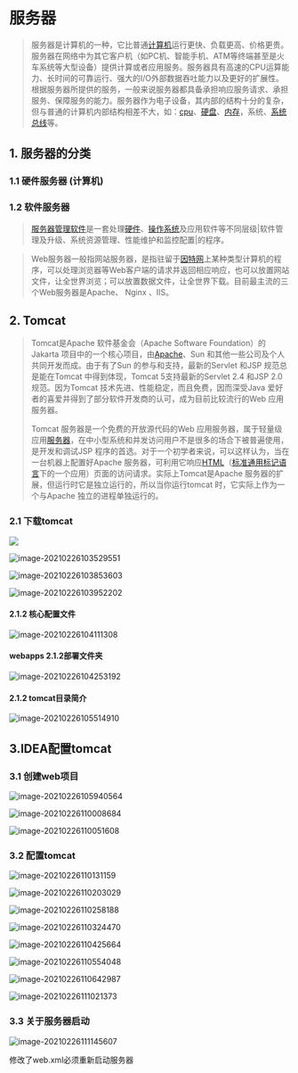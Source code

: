 # 服务器

> 服务器是计算机的一种，它比普通[计算机](https://baike.baidu.com/item/计算机/140338)运行更快、负载更高、价格更贵。服务器在网络中为其它客户机（如PC机、智能手机、ATM等终端甚至是火车系统等大型设备）提供计算或者应用服务。服务器具有高速的CPU运算能力、长时间的可靠运行、强大的I/O外部数据吞吐能力以及更好的扩展性。根据服务器所提供的服务，一般来说服务器都具备承担响应服务请求、承担服务、保障服务的能力。服务器作为电子设备，其内部的结构十分的复杂，但与普通的计算机内部结构相差不大，如：[cpu](https://baike.baidu.com/item/cpu/120556)、[硬盘](https://baike.baidu.com/item/硬盘/159825)、[内存](https://baike.baidu.com/item/内存/103614)，系统、[系统总线](https://baike.baidu.com/item/系统总线/1190546)等。

## 1. 服务器的分类

### 1.1 硬件服务器  (计算机)

### 1.2 软件服务器

> [服务器管理软件](https://baike.baidu.com/item/服务器管理软件/1503503)是一套处理[硬件](https://baike.baidu.com/item/硬件/479446)、[操作系统](https://baike.baidu.com/item/操作系统/192)及应用软件等不同层级|软件管理及升级、系统资源管理、性能维护和监控配置|的程序。

> Web服务器一般指网站服务器，是指驻留于[因特网](https://baike.baidu.com/item/因特网/114119)上某种类型计算机的程序，可以处理浏览器等Web客户端的请求并返回相应响应，也可以放置网站文件，让全世界浏览；可以放置数据文件，让全世界下载。目前最主流的三个Web服务器是Apache、 Nginx 、IIS。

## 2. Tomcat

>Tomcat是Apache 软件基金会（Apache Software Foundation）的Jakarta 项目中的一个核心项目，由[Apache](https://baike.baidu.com/item/Apache/6265)、Sun 和其他一些公司及个人共同开发而成。由于有了Sun 的参与和支持，最新的Servlet 和JSP 规范总是能在Tomcat 中得到体现，Tomcat 5支持最新的Servlet 2.4 和JSP 2.0 规范。因为Tomcat 技术先进、性能稳定，而且免费，因而深受Java 爱好者的喜爱并得到了部分软件开发商的认可，成为目前比较流行的Web 应用服务器。
>
>Tomcat 服务器是一个免费的开放源代码的Web 应用服务器，属于轻量级应用[服务器](https://baike.baidu.com/item/服务器)，在中小型系统和并发访问用户不是很多的场合下被普遍使用，是开发和调试JSP 程序的首选。对于一个初学者来说，可以这样认为，当在一台机器上配置好Apache 服务器，可利用它响应[HTML](https://baike.baidu.com/item/HTML)（[标准通用标记语言](https://baike.baidu.com/item/标准通用标记语言/6805073)下的一个应用）页面的访问请求。实际上Tomcat是Apache 服务器的扩展，但运行时它是独立运行的，所以当你运行tomcat 时，它实际上作为一个与Apache 独立的进程单独运行的。

### 2.1 下载tomcat

![](../../%E6%96%B0%E7%89%88java%E5%9F%BA%E7%A1%80%E8%AF%BE%E7%A8%8B%E8%B5%84%E6%96%99/%E6%96%B0%E7%89%88Dubbo/images/image-20210226103423115-1614309652442.png)

![image-20210226103529551](../../%E6%96%B0%E7%89%88java%E5%9F%BA%E7%A1%80%E8%AF%BE%E7%A8%8B%E8%B5%84%E6%96%99/%E6%96%B0%E7%89%88Dubbo/images/image-20210226103529551.png)

![image-20210226103853603](../../%E6%96%B0%E7%89%88java%E5%9F%BA%E7%A1%80%E8%AF%BE%E7%A8%8B%E8%B5%84%E6%96%99/%E6%96%B0%E7%89%88Dubbo/images/image-20210226103853603.png)

![image-20210226103952202](../../%E6%96%B0%E7%89%88java%E5%9F%BA%E7%A1%80%E8%AF%BE%E7%A8%8B%E8%B5%84%E6%96%99/%E6%96%B0%E7%89%88Dubbo/images/image-20210226103952202.png)

#### 2.1.2 核心配置文件

![image-20210226104111308](../../%E6%96%B0%E7%89%88java%E5%9F%BA%E7%A1%80%E8%AF%BE%E7%A8%8B%E8%B5%84%E6%96%99/%E6%96%B0%E7%89%88Dubbo/images/image-20210226104111308.png)

#### webapps 2.1.2部署文件夹

![image-20210226104253192](../../%E6%96%B0%E7%89%88java%E5%9F%BA%E7%A1%80%E8%AF%BE%E7%A8%8B%E8%B5%84%E6%96%99/%E6%96%B0%E7%89%88Dubbo/images/image-20210226104253192.png)

#### 2.1.2 tomcat目录简介

![image-20210226105514910](../../%E6%96%B0%E7%89%88java%E5%9F%BA%E7%A1%80%E8%AF%BE%E7%A8%8B%E8%B5%84%E6%96%99/%E6%96%B0%E7%89%88Dubbo/images/image-20210226105514910.png)

## 3.IDEA配置tomcat

### 3.1 创建web项目

![image-20210226105940564](../../%E6%96%B0%E7%89%88java%E5%9F%BA%E7%A1%80%E8%AF%BE%E7%A8%8B%E8%B5%84%E6%96%99/%E6%96%B0%E7%89%88Dubbo/images/image-20210226105940564.png)

![image-20210226110008684](../../%E6%96%B0%E7%89%88java%E5%9F%BA%E7%A1%80%E8%AF%BE%E7%A8%8B%E8%B5%84%E6%96%99/%E6%96%B0%E7%89%88Dubbo/images/image-20210226110008684.png)

![image-20210226110051608](../../%E6%96%B0%E7%89%88java%E5%9F%BA%E7%A1%80%E8%AF%BE%E7%A8%8B%E8%B5%84%E6%96%99/%E6%96%B0%E7%89%88Dubbo/images/image-20210226110051608.png)

### 3.2 配置tomcat

![image-20210226110131159](../../%E6%96%B0%E7%89%88java%E5%9F%BA%E7%A1%80%E8%AF%BE%E7%A8%8B%E8%B5%84%E6%96%99/%E6%96%B0%E7%89%88Dubbo/images/image-20210226110131159.png)

![image-20210226110203029](../../%E6%96%B0%E7%89%88java%E5%9F%BA%E7%A1%80%E8%AF%BE%E7%A8%8B%E8%B5%84%E6%96%99/%E6%96%B0%E7%89%88Dubbo/images/image-20210226110203029.png)

![image-20210226110258188](../../%E6%96%B0%E7%89%88java%E5%9F%BA%E7%A1%80%E8%AF%BE%E7%A8%8B%E8%B5%84%E6%96%99/%E6%96%B0%E7%89%88Dubbo/images/image-20210226110258188.png)

![image-20210226110324470](../../%E6%96%B0%E7%89%88java%E5%9F%BA%E7%A1%80%E8%AF%BE%E7%A8%8B%E8%B5%84%E6%96%99/%E6%96%B0%E7%89%88Dubbo/images/image-20210226110324470.png)

![image-20210226110425664](../../%E6%96%B0%E7%89%88java%E5%9F%BA%E7%A1%80%E8%AF%BE%E7%A8%8B%E8%B5%84%E6%96%99/%E6%96%B0%E7%89%88Dubbo/images/image-20210226110425664.png)

![image-20210226110554048](../../%E6%96%B0%E7%89%88java%E5%9F%BA%E7%A1%80%E8%AF%BE%E7%A8%8B%E8%B5%84%E6%96%99/%E6%96%B0%E7%89%88Dubbo/images/image-20210226110554048.png)

![image-20210226110642987](../../%E6%96%B0%E7%89%88java%E5%9F%BA%E7%A1%80%E8%AF%BE%E7%A8%8B%E8%B5%84%E6%96%99/%E6%96%B0%E7%89%88Dubbo/images/image-20210226110642987.png)

![image-20210226111021373](../../%E6%96%B0%E7%89%88java%E5%9F%BA%E7%A1%80%E8%AF%BE%E7%A8%8B%E8%B5%84%E6%96%99/%E6%96%B0%E7%89%88Dubbo/images/image-20210226111021373.png)

### 3.3 关于服务器启动

![image-20210226111145607](../../%E6%96%B0%E7%89%88java%E5%9F%BA%E7%A1%80%E8%AF%BE%E7%A8%8B%E8%B5%84%E6%96%99/%E6%96%B0%E7%89%88Dubbo/images/image-20210226111145607.png)

修改了web.xml必须重新启动服务器